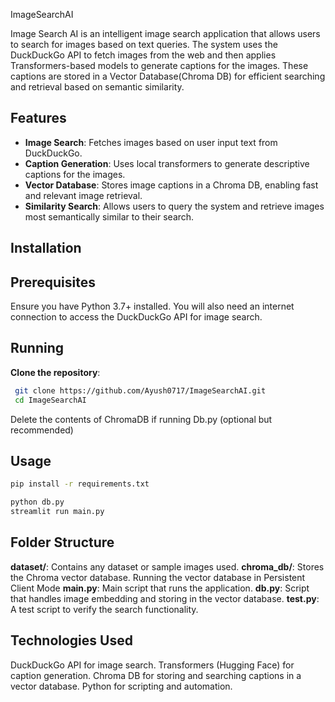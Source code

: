  ImageSearchAI

Image Search AI is an intelligent image search application that allows users to search for images based on text queries. The system uses the DuckDuckGo API to fetch images from the web and then applies Transformers-based models to generate captions for the images. These captions are stored in a Vector Database(Chroma DB) for efficient searching and retrieval based on semantic similarity.

## Features
- **Image Search**: Fetches images based on user input text from DuckDuckGo.
- **Caption Generation**: Uses local transformers to generate descriptive captions for the images.
- **Vector Database**: Stores image captions in a Chroma DB, enabling fast and relevant image retrieval.
- **Similarity Search**: Allows users to query the system and retrieve images most semantically similar to their search.

## Installation

## Prerequisites
Ensure you have Python 3.7+ installed. You will also need an internet connection to access the DuckDuckGo API for image search.

## Running

**Clone the repository**:
  ```bash
   git clone https://github.com/Ayush0717/ImageSearchAI.git
   cd ImageSearchAI
   ```
 Delete the contents of ChromaDB if running Db.py (optional but recommended)

## Usage

```bash
pip install -r requirements.txt

python db.py
streamlit run main.py


```
## Folder Structure

**dataset/**: Contains any dataset or sample images used.
**chroma_db/**: Stores the Chroma vector database. Running the vector database in Persistent Client Mode 
**main.py**: Main script that runs the application.
**db.py**: Script that handles image embedding and storing in the vector database.
**test.py**: A test script to verify the search functionality.


## Technologies Used

DuckDuckGo API for image search.
Transformers (Hugging Face) for caption generation.
Chroma DB for storing and searching captions in a vector database.
Python for scripting and automation.
